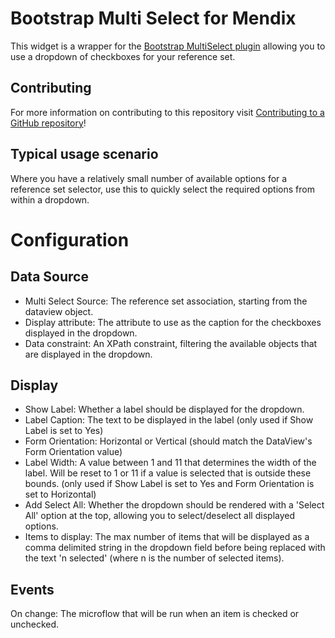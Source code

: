 # Bootstrap Multi Select for Mendix

This widget is a wrapper for the [Bootstrap MultiSelect plugin](https://github.com/davidstutz/bootstrap-multiselect)  allowing you to use a dropdown of checkboxes for your reference set.

## Contributing

For more information on contributing to this repository visit [Contributing to a GitHub repository](https://world.mendix.com/display/howto50/Contributing+to+a+GitHub+repository)!

## Typical usage scenario

Where you have a relatively small number of available options for a reference set selector, use this to quickly select the required options from within a dropdown.
 
# Configuration


## Data Source
- Multi Select Source: The reference set association, starting from the dataview object.
- Display attribute: The attribute to use as the caption for the checkboxes displayed in the dropdown.
- Data constraint: An XPath constraint, filtering the available objects that are displayed in the dropdown.

## Display
- Show Label: Whether a label should be displayed for the dropdown.
- Label Caption: The text to be displayed in the label (only used if Show Label is set to Yes)
- Form Orientation: Horizontal or Vertical (should match the DataView's Form Orientation value)
- Label Width: A value between 1 and 11 that determines the width of the label. Will be reset to 1 or 11 if a value is selected that is outside these bounds. (only used if Show Label is set to Yes and Form Orientation is set to Horizontal)
- Add Select All: Whether the dropdown should be rendered with a 'Select All' option at the top, allowing you to select/deselect all displayed options.
- Items to display: The max number of items that will be displayed as a comma delimited string in the dropdown field before being replaced with the text 'n selected' (where n is the number of selected items).

## Events
On change: The microflow that will be run when an item is checked or unchecked.
